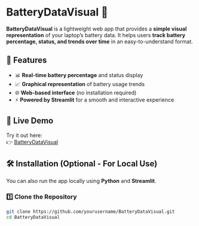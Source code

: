 # BatteryDataVisual 🔋

**BatteryDataVisual** is a lightweight web app that provides a **simple visual representation** of your laptop’s battery data. It helps users **track battery percentage, status, and trends over time** in an easy-to-understand format.

## 🚀 Features
- 📊 **Real-time battery percentage** and status display  
- 📈 **Graphical representation** of battery usage trends  
- 🌐 **Web-based interface** (no installation required)  
- ⚡ **Powered by Streamlit** for a smooth and interactive experience  


## 🔗 Live Demo
Try it out here:  
👉 [BatteryDataVisual](https://batterydatavisual.streamlit.app/)

## 🛠️ Installation (Optional - For Local Use)
You can also run the app locally using **Python** and **Streamlit**.


### 1️⃣ Clone the Repository
```sh
git clone https://github.com/yourusername/BatteryDataVisual.git
cd BatteryDataVisual
